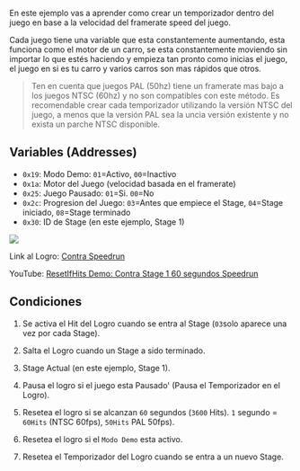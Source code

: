 En este ejemplo vas a aprender como crear un temporizador dentro del juego en base a la velocidad del framerate speed del juego.

Cada juego tiene una variable que esta constantemente aumentando, esta funciona como el motor de un carro, se esta constantemente moviendo sin importar lo que estés haciendo y empieza tan pronto como inicias el juego, el juego en si es tu carro y varios carros son mas rápidos que otros.

> Ten en cuenta que juegos PAL (50hz) tiene un framerate mas bajo a los juegos NTSC (60hz) y no son compatibles con este método. Es recomendable crear cada temporizador utilizando la versión NTSC del juego, a menos que la versión PAL sea la uncia versión existente y no exista un parche NTSC disponible.

## Variables (Addresses)

- `0x19`: Modo Demo: `01`=Activo, `00`=Inactivo
- `0x1a`: Motor del Juego (velocidad basada en el framerate)
- `0x25`: Juego Pausado: `01`=Si. `00`=No
- `0x2c`: Progresion del Juego: `03`=Antes que empiece el Stage, `04`=Stage iniciado, `08`=Stage terminado
- `0x30`: ID de Stage (en este ejemplo, Stage 1)

![](https://i.imgur.com/moghMLT.png)

Link al Logro: [Contra Speedrun](https://retroachievements.org/achievement/65443)

YouTube: [ResetIfHits Demo: Contra Stage 1 60 segundos Speedrun ](https://youtu.be/6PpdG04tM4s)

## Condiciones

1. Se activa el Hit del Logro cuando se entra al Stage (`03`solo aparece una vez por cada Stage).

2. Salta el Logro cuando un Stage a sido terminado.

3. Stage Actual (en este ejemplo, Stage 1).

4. Pausa el logro si el juego esta Pausado' (Pausa el Temporizador en el Logro).

5. Resetea el logro si se alcanzan `60` segundos (`3600` Hits). `1` segundo = `60Hits` (NTSC 60fps), `50Hits` PAL 50fps).

6. Resetea el logro si el `Modo Demo` esta activo.

7. Resetea el Temporizador del Logro cuando se entra a un nuevo Stage.

